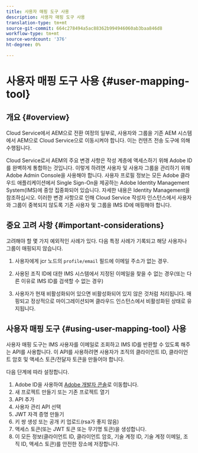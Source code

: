 ```yaml
---
title: 사용자 매핑 도구 사용
description: 사용자 매핑 도구 사용
translation-type: tm+mt
source-git-commit: 664c278494a5ac88362b994946060ab3baa846d8
workflow-type: tm+mt
source-wordcount: '376'
ht-degree: 0%

---
```



# 사용자 매핑 도구 사용 {#user-mapping-tool}

## 개요 {#overview}

Cloud Service에서 AEM으로 전환 여정의 일부로, 사용자와 그룹을 기존 AEM 시스템에서 AEM으로 Cloud Service으로 이동시켜야 합니다. 이는 컨텐츠 전송 도구에 의해 수행됩니다.

Cloud Service로서 AEM의 주요 변경 사항은 작성 계층에 액세스하기 위해 Adobe ID를 완벽하게 통합하는 것입니다.  이렇게 하려면 사용자 및 사용자 그룹을 관리하기 위해 Adobe Admin Console을 사용해야 합니다. 사용자 프로필 정보는 모든 Adobe 클라우드 애플리케이션에서 Single Sign-On을 제공하는 Adobe Identity Management System(IMS)에 중앙 집중화되어 있습니다. 자세한 내용은 Identity Management을 참조하십시오. 이러한 변경 사항으로 인해 Cloud Service 작성자 인스턴스에서 사용자와 그룹이 중복되지 않도록 기존 사용자 및 그룹을 IMS ID에 매핑해야 합니다.

## 중요 고려 사항 {#important-considerations}

고려해야 할 몇 가지 예외적인 사례가 있다. 다음 특정 사례가 기록되고 해당 사용자나 그룹이 매핑되지 않습니다.

1. 사용자에게 jcr 노드의 `profile/email` 필드에 이메일 주소가 없는 경우.

1. 사용된 조직 ID에 대한 IMS 시스템에서 지정된 이메일을 찾을 수 없는 경우(또는 다른 이유로 IMS ID를 검색할 수 없는 경우)

1. 사용자가 현재 비활성화되어 있으면 비활성화되어 있지 않은 것처럼 처리됩니다.  매핑되고 정상적으로 마이그레이션되며 클라우드 인스턴스에서 비활성화된 상태로 유지됩니다.

## 사용자 매핑 도구 {#using-user-mapping-tool} 사용

사용자 매핑 도구는 IMS 사용자를 이메일로 조회하고 IMS ID를 반환할 수 있도록 해주는 API를 사용합니다. 이 API를 사용하려면 사용자가 조직의 클라이언트 ID, 클라이언트 암호 및 액세스 토큰/전달자 토큰을 만들어야 합니다.

다음 단계에 따라 설정합니다.

1. Adobe ID을 사용하여 [Adobe 개발자 콘솔](https://console.adobe.io)로 이동합니다.
1. 새 프로젝트 만들기 또는 기존 프로젝트 열기
1. API 추가
1. 사용자 관리 API 선택
1. JWT 자격 증명 만들기
1. 키 쌍 생성 또는 공개 키 업로드(rsa가 좋지 않음)
1. 액세스 토큰(또는 JWT 토큰 또는 무기명 토큰)을 생성합니다.
1. 이 모든 정보(클라이언트 ID, 클라이언트 암호, 기술 계정 ID, 기술 계정 이메일, 조직 ID, 액세스 토큰)를 안전한 장소에 저장합니다.